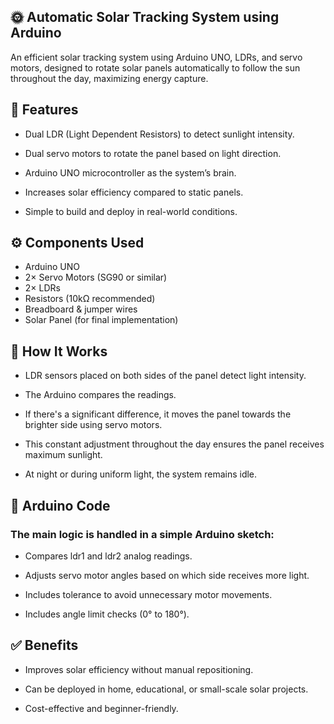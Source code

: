 ## 🌞 Automatic Solar Tracking System using Arduino
An efficient solar tracking system using Arduino UNO, LDRs, and servo motors, designed to rotate solar panels automatically to follow the sun throughout the day, maximizing energy capture.

## 🚀 Features

- Dual LDR (Light Dependent Resistors) to detect sunlight intensity.

- Dual servo motors to rotate the panel based on light direction.

- Arduino UNO microcontroller as the system’s brain.

- Increases solar efficiency compared to static panels.

- Simple to build and deploy in real-world conditions.

## ⚙️ Components Used
- Arduino UNO
- 2× Servo Motors (SG90 or similar)
- 2× LDRs
- Resistors (10kΩ recommended)
- Breadboard & jumper wires
- Solar Panel (for final implementation)

## 🧠 How It Works

- LDR sensors placed on both sides of the panel detect light intensity.

- The Arduino compares the readings.

- If there's a significant difference, it moves the panel towards the brighter side using servo motors.

- This constant adjustment throughout the day ensures the panel receives maximum sunlight.

- At night or during uniform light, the system remains idle.

## 🔧 Arduino Code

### The main logic is handled in a simple Arduino sketch:

- Compares ldr1 and ldr2 analog readings.

- Adjusts servo motor angles based on which side receives more light.

- Includes tolerance to avoid unnecessary motor movements.

- Includes angle limit checks (0° to 180°).

## ✅ Benefits

- Improves solar efficiency without manual repositioning.

- Can be deployed in home, educational, or small-scale solar projects.

- Cost-effective and beginner-friendly.
  
